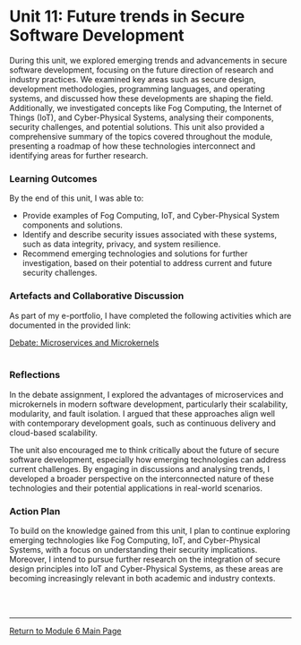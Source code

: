 # Unit 11: Future trends in Secure Software Development

During this unit, we explored emerging trends and advancements in secure software development, focusing on the future direction of research and industry practices. We examined key areas such as secure design, development methodologies, programming languages, and operating systems, and discussed how these developments are shaping the field. Additionally, we investigated concepts like Fog Computing, the Internet of Things (IoT), and Cyber-Physical Systems, analysing their components, security challenges, and potential solutions. This unit also provided a comprehensive summary of the topics covered throughout the module, presenting a roadmap of how these technologies interconnect and identifying areas for further research.

### Learning Outcomes
By the end of this unit, I was able to:
 - Provide examples of Fog Computing, IoT, and Cyber-Physical System components and solutions.
 - Identify and describe security issues associated with these systems, such as data integrity, privacy, and system resilience.
 - Recommend emerging technologies and solutions for further investigation, based on their potential to address current and future security challenges.

### Artefacts and Collaborative Discussion 
As part of my e-portfolio, I have completed the following activities which are documented in the provided link:

[Debate: Microservices and Microkernels](SSD_Unit11_TeamActivity.md) <br><br> 

### Reflections
In the debate assignment, I explored the advantages of microservices and microkernels in modern software development, particularly their scalability, modularity, and fault isolation. I argued that these approaches align well with contemporary development goals, such as continuous delivery and cloud-based scalability.

The unit also encouraged me to think critically about the future of secure software development, especially how emerging technologies can address current challenges. By engaging in discussions and analysing trends, I developed a broader perspective on the interconnected nature of these technologies and their potential applications in real-world scenarios.

### Action Plan
To build on the knowledge gained from this unit, I plan to continue exploring emerging technologies like Fog Computing, IoT, and Cyber-Physical Systems, with a focus on understanding their security implications.  Moreover, I intend to pursue further research on the integration of secure design principles into IoT and Cyber-Physical Systems, as these areas are becoming increasingly relevant in both academic and industry contexts.

<br><br>

--- 

[Return to Module 6 Main Page](SSD_main.md)
